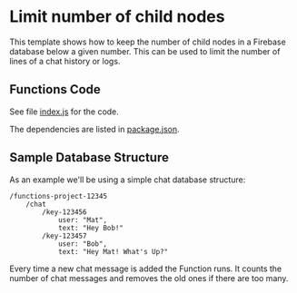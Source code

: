 # Limit number of child nodes

This template shows how to keep the number of child nodes in a Firebase database below a given number. This can be used to limit the number of lines of a chat history or logs.

## Functions Code

See file [index.js](function/index.js) for the code.

The dependencies are listed in [package.json](function/package.json).

## Sample Database Structure

As an example we'll be using a simple chat database structure:

```
/functions-project-12345
    /chat
        /key-123456
            user: "Mat",
            text: "Hey Bob!"
        /key-123457
            user: "Bob",
            text: "Hey Mat! What's Up?"
```

Every time a new chat message is added the Function runs. It counts the number of chat messages and removes the old ones if there are too many.